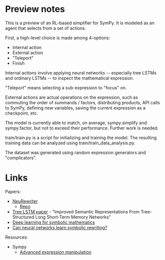 # Preview notes

This is a preview of an RL-based simplifier for SymPy. It is modeled as an agent that selects from a set of actions.

First, a high-level choice is made among 4-options:

* Internal action
* External action
* "Teleport"
* Finish

Internal actions involve applying neural networks -- especially tree LSTMs and ordinary LSTMs -- to inspect the mathematical expression.

"Teleport" means selecting a sub-expression to "focus" on.

External actions are actual operations on the expression, such as commuting the order of summands / factors, distributing products, API calls to SymPy, defining new variables, saving the current expression as a checkpoint, etc.

The model is currently able to match, on average, sympy.simplify and sympy.factor, but not to exceed their performance. Further work is needed.

train/train.py is a script for initializing and training the model. The resulting training data can be analyzed using train/train_data_analysis.py.

The dataset was generated using random expression generators and "complicators".

# Links

Papers:
* [NeuRewriter](https://arxiv.org/pdf/1810.00337)
  * [Repo](https://github.com/facebookresearch/neural-rewriter/tree/master) 
* [Tree LSTM paper](https://aclanthology.org/P15-1150/) - "Improved Semantic Representations From Tree-Structured Long Short-Term Memory Networks"
* [Deep learning for symbolic mathematics](https://arxiv.org/pdf/1912.01412)
* [Can neural networks learn symbolic rewriting?](https://arxiv.org/pdf/1911.04873)

Resources:
* Sympy
  * [Advanced expression manipulation](https://docs.sympy.org/latest/tutorials/intro-tutorial/manipulation.html)

